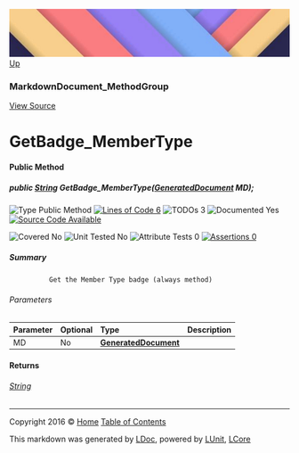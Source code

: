 ![](../Content/LDoc-banner-small.png "")
[Up](MarkdownDocument_MethodGroup.md)

### MarkdownDocument_MethodGroup
[View Source](../Markdown/Generators/MarkdownDocument_MethodGroup.cs)

# GetBadge_MemberType

#### Public Method

##### public <a href="https://msdn.microsoft.com/en-us/library/system.string.aspx" alt="">String</a> GetBadge_MemberType(<strong><a href="GeneratedDocument.md" alt="">GeneratedDocument</a></strong> MD);

![Type Public Method](http://b.repl.ca/v1/Type-Public%20Method-Blue.png "") [![Lines of Code 6](http://b.repl.ca/v1/Lines%20of%20Code-6-blue.png "")](../Markdown/Generators/MarkdownDocument_MethodGroup.cs#L76) ![TODOs 3](http://b.repl.ca/v1/TODOs-3-yellow.png "")   ![Documented Yes](http://b.repl.ca/v1/Documented-Yes-brightgreen.png "") [![Source Code Available](http://b.repl.ca/v1/Source%20Code-Available-brightgreen.png "")](../Markdown/Generators/MarkdownDocument_MethodGroup.cs#L76)

![Covered No](http://b.repl.ca/v1/Covered-No-red.png "") ![Unit Tested No](http://b.repl.ca/v1/Unit%20Tested-No-lightgrey.png "") ![Attribute Tests 0](http://b.repl.ca/v1/Attribute%20Tests-0-lightgrey.png "") [![Assertions 0](http://b.repl.ca/v1/Assertions-0-lightgrey.png "")](../Markdown/Generators/MarkdownDocument_MethodGroup.cs)

##### Summary

              Get the Member Type badge (always method)
            

###### Parameters

Parameter | Optional | Type | Description
:---  | :---  | :---  | :--- 
MD | No | **[GeneratedDocument](GeneratedDocument.md)** | 


#### Returns

###### [String](https://msdn.microsoft.com/en-us/library/system.string.aspx)



---

Copyright 2016 &copy; [Home](../../README.md) [Table of Contents](../../TableOfContents.md)

This markdown was generated by [LDoc](https://github.com/CodeSingularity/LDoc), powered by [LUnit](https://github.com/CodeSingularity/LUnit), [LCore](https://github.com/CodeSingularity/LCore)
